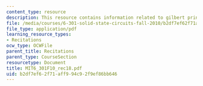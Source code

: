 ```yaml
---
content_type: resource
description: This resource contains information related to gilbert principle.
file: /media/courses/6-301-solid-state-circuits-fall-2010/b2df7ef62f71aff994c92f9ef86bb646_MIT6_301F10_rec18.pdf
file_type: application/pdf
learning_resource_types:
- Recitations
ocw_type: OCWFile
parent_title: Recitations
parent_type: CourseSection
resourcetype: Document
title: MIT6_301F10_rec18.pdf
uid: b2df7ef6-2f71-aff9-94c9-2f9ef86bb646
---
```

